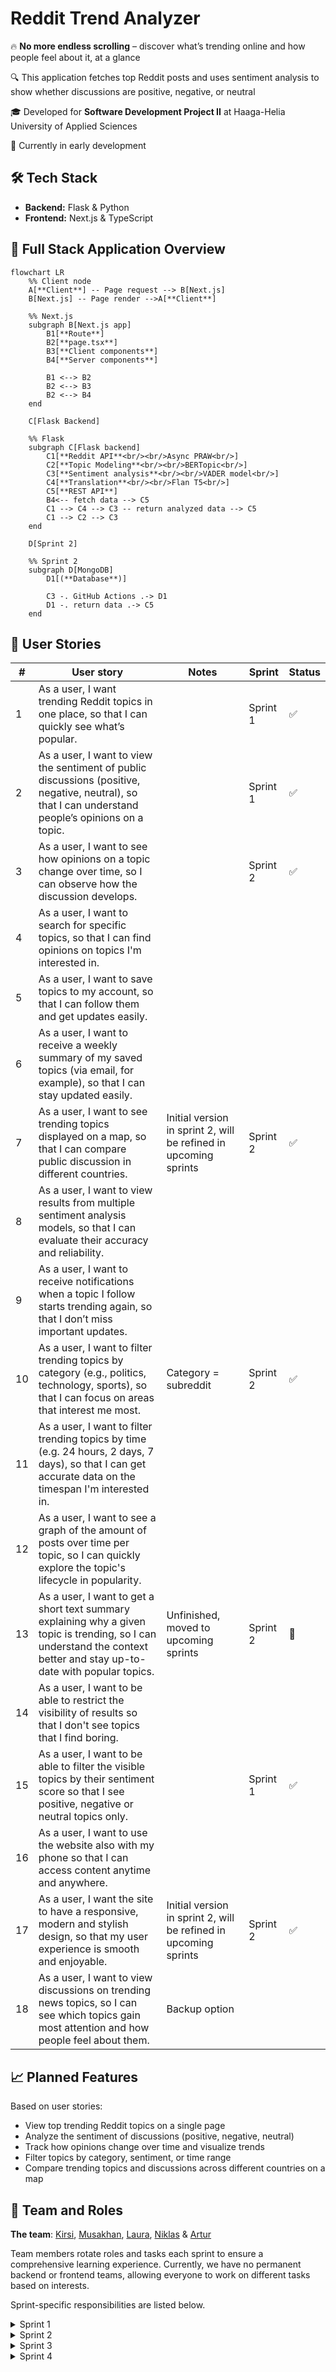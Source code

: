 # Reddit Trend Analyzer 

🔥 **No more endless scrolling** – discover what’s trending online and how people feel about it, at a glance

🔍 This application fetches top Reddit posts and uses sentiment analysis to show whether discussions are positive, negative, or neutral

🎓 Developed for **Software Development Project II** at Haaga-Helia University of Applied Sciences

🚧 Currently in early development

## 🛠 Tech Stack
- **Backend:** Flask & Python
- **Frontend:** Next.js & TypeScript

## 🧩 Full Stack Application Overview
```mermaid
flowchart LR
    %% Client node
    A[**Client**] -- Page request --> B[Next.js]
    B[Next.js] -- Page render -->A[**Client**]

    %% Next.js
    subgraph B[Next.js app]
        B1[**Route**]
        B2[**page.tsx**]
        B3[**Client components**]
        B4[**Server components**]

        B1 <--> B2
        B2 <--> B3
        B2 <--> B4 
    end

    C[Flask Backend]

    %% Flask
    subgraph C[Flask backend]
        C1[**Reddit API**<br/><br/>Async PRAW<br/>]
        C2[**Topic Modeling**<br/><br/>BERTopic<br/>]
        C3[**Sentiment analysis**<br/><br/>VADER model<br/>]
        C4[**Translation**<br/><br/>Flan T5<br/>]
        C5[**REST API**]
        B4<-- fetch data --> C5
        C1 --> C4 --> C3 -- return analyzed data --> C5
        C1 --> C2 --> C3
    end

    D[Sprint 2]

    %% Sprint 2
    subgraph D[MongoDB]
        D1[(**Database**)]

        C3 -. GitHub Actions .-> D1
        D1 -. return data .-> C5
    end
```

## 📌 User Stories
| #  | User story | Notes | Sprint | Status |
|----|------------|-------|--------|--------|
| 1  | As a user, I want trending Reddit topics in one place, so that I can quickly see what’s popular. | | Sprint 1 | ✅ |
| 2  | As a user, I want to view the sentiment of public discussions (positive, negative, neutral), so that I can understand people’s opinions on a topic. | | Sprint 1 | ✅ |
| 3  | As a user, I want to see how opinions on a topic change over time, so I can observe how the discussion develops. | | Sprint 2 | ✅ |
| 4  | As a user, I want to search for specific topics, so that I can find opinions on topics I'm interested in. | | | |
| 5  | As a user, I want to save topics to my account, so that I can follow them and get updates easily. | | | |
| 6  | As a user, I want to receive a weekly summary of my saved topics (via email, for example), so that I can stay updated easily. | | | |
| 7  | As a user, I want to see trending topics displayed on a map, so that I can compare public discussion in different countries. | Initial version in sprint 2, will be refined in upcoming sprints | Sprint 2 | ✅ |
| 8  | As a user, I want to view results from multiple sentiment analysis models, so that I can evaluate their accuracy and reliability. | | | |
| 9  | As a user, I want to receive notifications when a topic I follow starts trending again, so that I don’t miss important updates. | | | |
| 10 | As a user, I want to filter trending topics by category (e.g., politics, technology, sports), so that I can focus on areas that interest me most. | Category = subreddit | Sprint 2 | ✅ |
| 11 | As a user, I want to filter trending topics by time (e.g. 24 hours, 2 days, 7 days), so that I can get accurate data on the timespan I'm interested in. | | | |
| 12 | As a user, I want to see a graph of the amount of posts over time per topic, so I can quickly explore the topic's lifecycle in popularity. | | | |
| 13 | As a user, I want to get a short text summary explaining why a given topic is trending, so I can understand the context better and stay up-to-date with popular topics. | Unfinished, moved to upcoming sprints | Sprint 2 | 🔄 |
| 14 | As a user, I want to be able to restrict the visibility of results so that I don't see topics that I find boring. | | | |
| 15 | As a user, I want to be able to filter the visible topics by their sentiment score so that I see positive, negative or neutral topics only. | | Sprint 1 | ✅ |
| 16 | As a user, I want to use the website also with my phone so that I can access content anytime and anywhere. | | | |
| 17 | As a user, I want the site to have a responsive, modern and stylish design, so that my user experience is smooth and enjoyable. | Initial version in sprint 2, will be refined in upcoming sprints | Sprint 2 | ✅ |
| 18 | As a user, I want to view discussions on trending news topics, so I can see which topics gain most attention and how people feel about them. | Backup option | | |


## 📈 Planned Features
Based on user stories:
- View top trending Reddit topics on a single page
- Analyze the sentiment of discussions (positive, negative, neutral)
- Track how opinions change over time and visualize trends
- Filter topics by category, sentiment, or time range
- Compare trending topics and discussions across different countries on a map

## 👥 Team and Roles
**The team**: [Kirsi](https://github.com/kkivilahti), [Musakhan](https://github.com/MusaMamas), [Laura](https://github.com/makinla), [Niklas](https://github.com/niklasovaska) & [Artur](https://github.com/dmas5)
  
Team members rotate roles and tasks each sprint to ensure a comprehensive learning experience. Currently, we have no permanent backend or frontend teams, allowing everyone to work on different tasks based on interests.

Sprint-specific responsibilities are listed below.

<details>
<summary>Sprint 1</summary>

| Team Member | Area     | Tasks |
|-------------|----------|-------|
| **Kirsi**   | Backend  | - Connect to Reddit API<br>- Topic modeling with BERTopic<br>- Documentation |
| **Laura**   | Backend  | - Optimize Reddit API connection<br>- Sentiment analysis with VADER<br>- Documentation |
| **Artur**   | Backend  | - REST API with CORS configurations |
| **Niklas**  | Frontend | - Next.js app base<br>- Fetch data from backend<br>- Display sentiment analysis results in UI<br>- Documentation |
| **Musakhan**| Frontend | - Display trending topics in UI<br>- Filter topics by sentiment score<br>- Error handling and loading states |

</details>

<details>
<summary>Sprint 2</summary>

| Team Member | Area     | Tasks |
|-------------|----------|-------|
| **Kirsi**   | Backend  | - Automate data processing pipeline with GitHub Actions<br>- Create backend support for category filtering<br>- Process topic labels into a more readable form<br>- Documentation |
| **Laura**   | Backend  | - Create backend support for map feature<br>- Documentation |
| **Artur**   | Backend  | - Connect to database<br>- Plan deployment |
| **Niklas**  | Backend<br>Frontend | - Plan how to implement over-time analysis<br>- Create backend support for over-time analysis<br>- Create map feature in frontend<br>- Display sentiment analysis results with charts in frontend<br>- Documentation |
| **Musakhan**| Frontend | - Create filtering feature for different categories in frontend<br>- Display over-time analysis results in frontend<br>- Design and implement a stylish UI |

</details>

<details>
<summary>Sprint 3</summary>
Coming soon
</details>

<details>
<summary>Sprint 4</summary>
Coming soon
</details>

